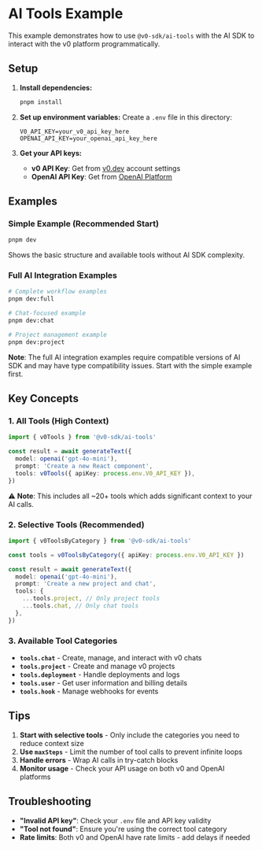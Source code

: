 # AI Tools Example

This example demonstrates how to use `@v0-sdk/ai-tools` with the AI SDK to interact with the v0 platform programmatically.

## Setup

1. **Install dependencies:**

   ```bash
   pnpm install
   ```

2. **Set up environment variables:**
   Create a `.env` file in this directory:

   ```env
   V0_API_KEY=your_v0_api_key_here
   OPENAI_API_KEY=your_openai_api_key_here
   ```

3. **Get your API keys:**
   - **v0 API Key**: Get from [v0.dev](https://v0.dev) account settings
   - **OpenAI API Key**: Get from [OpenAI Platform](https://platform.openai.com/api-keys)

## Examples

### Simple Example (Recommended Start)

```bash
pnpm dev
```

Shows the basic structure and available tools without AI SDK complexity.

### Full AI Integration Examples

```bash
# Complete workflow examples
pnpm dev:full

# Chat-focused example
pnpm dev:chat

# Project management example
pnpm dev:project
```

**Note**: The full AI integration examples require compatible versions of AI SDK and may have type compatibility issues. Start with the simple example first.

## Key Concepts

### 1. All Tools (High Context)

```typescript
import { v0Tools } from '@v0-sdk/ai-tools'

const result = await generateText({
  model: openai('gpt-4o-mini'),
  prompt: 'Create a new React component',
  tools: v0Tools({ apiKey: process.env.V0_API_KEY }),
})
```

⚠️ **Note**: This includes all ~20+ tools which adds significant context to your AI calls.

### 2. Selective Tools (Recommended)

```typescript
import { v0ToolsByCategory } from '@v0-sdk/ai-tools'

const tools = v0ToolsByCategory({ apiKey: process.env.V0_API_KEY })

const result = await generateText({
  model: openai('gpt-4o-mini'),
  prompt: 'Create a new project and chat',
  tools: {
    ...tools.project, // Only project tools
    ...tools.chat, // Only chat tools
  },
})
```

### 3. Available Tool Categories

- **`tools.chat`** - Create, manage, and interact with v0 chats
- **`tools.project`** - Create and manage v0 projects
- **`tools.deployment`** - Handle deployments and logs
- **`tools.user`** - Get user information and billing details
- **`tools.hook`** - Manage webhooks for events

## Tips

1. **Start with selective tools** - Only include the categories you need to reduce context size
2. **Use `maxSteps`** - Limit the number of tool calls to prevent infinite loops
3. **Handle errors** - Wrap AI calls in try-catch blocks
4. **Monitor usage** - Check your API usage on both v0 and OpenAI platforms

## Troubleshooting

- **"Invalid API key"**: Check your `.env` file and API key validity
- **"Tool not found"**: Ensure you're using the correct tool category
- **Rate limits**: Both v0 and OpenAI have rate limits - add delays if needed
